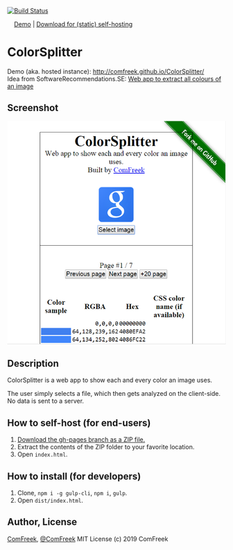 [![Build Status](https://img.shields.io/travis/ComFreek/ColorSplitter.svg)](https://travis-ci.org/ComFreek/ColorSplitter)

&nbsp; &nbsp; [Demo](http://comfreek.github.io/ColorSplitter/) | [Download for (static) self-hosting](https://github.com/ComFreek/ColorSplitter/archive/gh-pages.zip)

# ColorSplitter
Demo (aka. hosted instance): http://comfreek.github.io/ColorSplitter/<br>
Idea from SoftwareRecommendations.SE: [Web app to extract all colours of an image](http://softwarerecs.stackexchange.com/a/14864/583)

## Screenshot
![Screenshot of ColorSplitter fed with the Google logo](https://raw.githubusercontent.com/ComFreek/ColorSplitter/screenshots/google-logo-screenshot.PNG)


## Description
ColorSplitter is a web app to show each and every color an image uses.

The user simply selects a file, which then gets analyzed on the client-side. No data is sent to a server.


## How to self-host (for end-users)
1. [Download the gh-pages branch as a ZIP file.](https://github.com/ComFreek/ColorSplitter/archive/gh-pages.zip)
2. Extract the contents of the ZIP folder to your favorite location.
3. Open `index.html`.

## How to install (for developers)
1. Clone, `npm i -g gulp-cli`, `npm i`, `gulp`.
2. Open `dist/index.html`.

## Author, License
[ComFreek](https://github.com/ComFreek), [@ComFreek](http://twitter.com/ComFreek)
MIT License (c) 2019 ComFreek
